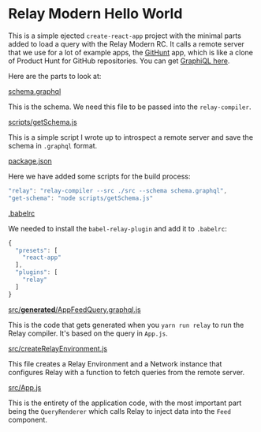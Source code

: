 # Relay Modern Hello World

This is a simple ejected `create-react-app` project with the minimal parts added to load a query with the Relay Modern RC. It calls a remote server that we use for a lot of example apps, the [GitHunt](http://www.githunt.com/) app, which is like a clone of Product Hunt for GitHub repositories. You can get [GraphiQL here](http://api.githunt.com/graphiql).

Here are the parts to look at:

[schema.graphql](schema.graphql)

This is the schema. We need this file to be passed into the `relay-compiler`.

[scripts/getSchema.js](scripts/getSchema.js)

This is a simple script I wrote up to introspect a remote server and save the schema in `.graphql` format.

[package.json](package.json)

Here we have added some scripts for the build process:

```js
"relay": "relay-compiler --src ./src --schema schema.graphql",
"get-schema": "node scripts/getSchema.js"
```

[.babelrc](.babelrc)

We needed to install the `babel-relay-plugin` and add it to `.babelrc`:

```js
{
  "presets": [
    "react-app"
  ],
  "plugins": [
    "relay"
  ]
}

```

[src/__generated__/AppFeedQuery.graphql.js](src/__generated__/AppFeedQuery.graphql.js)

This is the code that gets generated when you `yarn run relay` to run the Relay compiler. It's based on the query in `App.js`.

[src/createRelayEnvironment.js](src/createRelayEnvironment.js)

This file creates a Relay Environment and a Network instance that configures Relay with a function to fetch queries from the remote server.

[src/App.js](src/App.js)

This is the entirety of the application code, with the most important part being the `QueryRenderer` which calls Relay to inject data into the `Feed` component.

